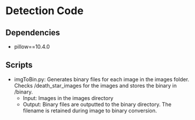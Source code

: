 # Detection Code
## Dependencies
* pillow==10.4.0

## Scripts
* imgToBin.py: Generates binary files for each image in the images folder. Checks /death_star_images for the images and stores the binary in /binary.
    * Input: Images in the images directory
    * Output: Binary files are outputted to the binary directory. The filename is retained during image to binary conversion. 